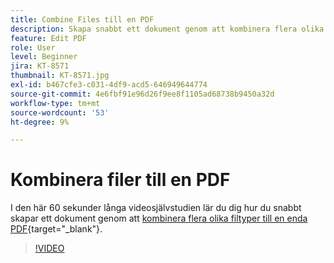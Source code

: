 ```yaml
---
title: Combine Files till en PDF
description: Skapa snabbt ett dokument genom att kombinera flera olika filtyper i ett enda PDF
feature: Edit PDF
role: User
level: Beginner
jira: KT-8571
thumbnail: KT-8571.jpg
exl-id: b467cfe3-c031-4df9-acd5-646949644774
source-git-commit: 4e6fbf91e96d26f9ee8f1105ad68738b9450a32d
workflow-type: tm+mt
source-wordcount: '53'
ht-degree: 9%

---
```


# Kombinera filer till en PDF

I den här 60 sekunder långa videosjälvstudien lär du dig hur du snabbt skapar ett dokument genom att [kombinera flera olika filtyper till en enda PDF](https://www.adobe.com/se/acrobat/online/merge-pdf.html){target="_blank"}.

>[!VIDEO](https://video.tv.adobe.com/v/336361?quality=12&learn=on&hidetitle=true)
